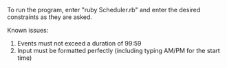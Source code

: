 To run the program, enter "ruby Scheduler.rb" and enter the desired constraints as they are asked.

Known issues:
1) Events must not exceed a duration of 99:59
2) Input must be formatted perfectly (including typing AM/PM for the start time)
